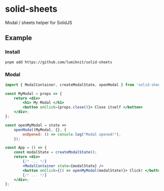 # solid-sheets

Modal / sheets helper for SolidJS

## Example

### Install

```bash
pnpm add https://github.com/lumiknit/solid-sheets
```

### Modal

```jsx
import { ModalContainer, createModalState, openModal } from 'solid-sheets';

const MyModal = props => {
	return <div>
		<h1> My Modal </h1>
		<button onClick={props.close()}> Close itself </button>
	</div>;
};

const openMyModal = state =>
	openModal(MyModal, {}, {
		onOpened: () => console.log("Modal opened!"),
	});

const App = () => {
	const modalState = createModalState();
	return <div>
		{/* ... */}
		<ModalContainer state={modalState} />
		<button onClick={() => openMyModal(modalState)}> Click! </button>
		{/* ... */}
	</div>;
};
```
